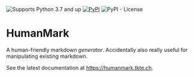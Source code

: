 ![Supports Python 3.7 and up](https://img.shields.io/pypi/pyversions/humanmark)
[![PyPI](https://img.shields.io/pypi/v/humanmark)](https://pypi.org/project/humanmark/)
![PyPI - License](https://img.shields.io/pypi/l/humanmark)

# HumanMark

A human-friendly markdown *generator*. Accidentally also really useful for
manipulating existing markdown.

See the latest documentation at <https://humanmark.tkte.ch>.
